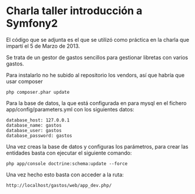 Charla taller introducción a Symfony2
=====================================

El código que se adjunta es el que se utilizó como práctica en la charla que impartí el 5 de Marzo de 2013.

Se trata de un gestor de gastos sencillos para gestionar libretas con varios gastos.

Para instalarlo no he subido al repositorio los vendors, así que habría que usar composer

    php composer.phar update
    
Para la base de datos, la que está configurada en para mysql en el fichero app/config/parameters.yml con los siguientes datos:

    database_host: 127.0.0.1
    database_name: gastos
    database_user: gastos
    database_password: gastos

Una vez creas la base de datos y configuras los parámetros, para crear las entidades basta con ejecutar el siguiente comando:

    php app/console doctrine:schema:update --force
    
Una vez hecho esto basta con acceder a la ruta: 

    http://localhost/gastos/web/app_dev.php/
